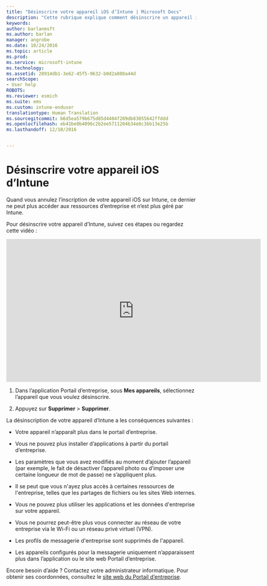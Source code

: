 ```yaml
---
title: "Désinscrire votre appareil iOS d’Intune | Microsoft Docs"
description: "Cette rubrique explique comment désinscrire un appareil iOS d’Intune"
keywords: 
author: barlanmsft
ms.author: barlan
manager: angrobe
ms.date: 10/24/2016
ms.topic: article
ms.prod: 
ms.service: microsoft-intune
ms.technology: 
ms.assetid: 28914db1-3e62-45f5-9632-b0d2a808a44d
searchScope:
- User help
ROBOTS: 
ms.reviewer: esmich
ms.suite: ems
ms.custom: intune-enduser
translationtype: Human Translation
ms.sourcegitcommit: b6d5ea579b675d85d4404f289db83055642ffddd
ms.openlocfilehash: eb41be0b4096c2b2ee5711204b34e8c3bb13e25b
ms.lasthandoff: 12/10/2016


---
```



# <a name="unenroll-your-ios-device-from-intune"></a>Désinscrire votre appareil iOS d’Intune

Quand vous annulez l’inscription de votre appareil iOS sur Intune, ce dernier ne peut plus accéder aux ressources d’entreprise et n’est plus géré par Intune.

Pour désinscrire votre appareil d’Intune, suivez ces étapes ou regardez cette vidéo :

<iframe width="675" height="379" src="https://www.youtube.com/embed/6UFtBrBWUUI" frameborder="0" allowfullscreen></iframe>


1.  Dans l’application Portail d’entreprise, sous **Mes appareils**, sélectionnez l’appareil que vous voulez désinscrire.

2.  Appuyez sur **Supprimer** &gt; **Supprimer**.

La désinscription de votre appareil d’Intune a les conséquences suivantes :

-   Votre appareil n’apparaît plus dans le portail d’entreprise.

-   Vous ne pouvez plus installer d’applications à partir du portail d’entreprise.

-   Les paramètres que vous avez modifiés au moment d’ajouter l’appareil (par exemple, le fait de désactiver l’appareil photo ou d’imposer une certaine longueur de mot de passe) ne s’appliquent plus.

-   Il se peut que vous n'ayez plus accès à certaines ressources de l'entreprise, telles que les partages de fichiers ou les sites Web internes.

-   Vous ne pouvez plus utiliser les applications et les données d'entreprise sur votre appareil.

-   Vous ne pourrez peut-être plus vous connecter au réseau de votre entreprise via le Wi-Fi ou un réseau privé virtuel (VPN).

-   Les profils de messagerie d'entreprise sont supprimés de l'appareil.

-   Les appareils configurés pour la messagerie uniquement n’apparaissent plus dans l’application ou le site web Portail d’entreprise.

Encore besoin d’aide ? Contactez votre administrateur informatique. Pour obtenir ses coordonnées, consultez le [site web du Portail d’entreprise](http://portal.manage.microsoft.com).

